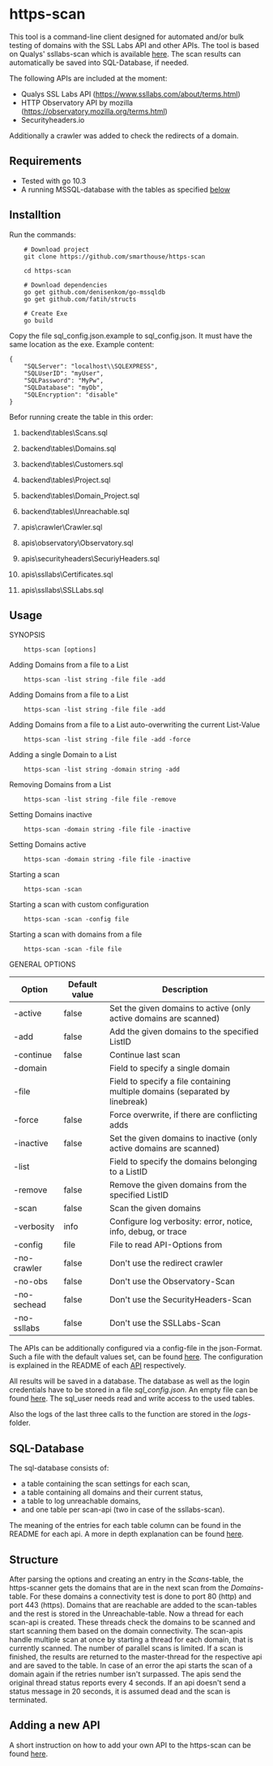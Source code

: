 https-scan
============

This tool is a command-line client designed for automated and/or bulk testing of domains with
the SSL Labs API and other APIs. The tool is based on Qualys' ssllabs-scan which is available
[here](https://github.com/ssllabs/ssllabs-scan). The scan results can automatically be saved 
into SQL-Database, if needed.

The following APIs are included at the moment:

* Qualys SSL Labs API (https://www.ssllabs.com/about/terms.html)
* HTTP Observatory API by mozilla (https://observatory.mozilla.org/terms.html)
* Securityheaders.io

Additionally a crawler was added to check the redirects of a domain. 



## Requirements

* Tested with go 10.3
* A running MSSQL-database with the tables as specified [below](#sql-table)

## Installtion

Run the commands:
```
    # Download project
    git clone https://github.com/smarthouse/https-scan
    
    cd https-scan
    
    # Download dependencies
    go get github.com/denisenkom/go-mssqldb
    go get github.com/fatih/structs
    
    # Create Exe
    go build
```

Copy the file sql_config.json.example to sql_config.json.
It must have the same location as the exe.
Example content:
```
{
    "SQLServer": "localhost\\SQLEXPRESS",
    "SQLUserID": "myUser",
    "SQLPassword": "MyPw",
    "SQLDatabase": "myDb",
    "SQLEncryption": "disable"
}
```

Befor running create the table in this order:
  1. backend\tables\Scans.sql
  2. backend\tables\Domains.sql
  3. backend\tables\Customers.sql
  4. backend\tables\Project.sql
  5. backend\tables\Domain_Project.sql
  6. backend\tables\Unreachable.sql

  7. apis\crawler\Crawler.sql
  8. apis\observatory\Observatory.sql
  9. apis\securityheaders\SecuriyHeaders.sql
 10. apis\ssllabs\Certificates.sql
 11. apis\ssllabs\SSLLabs.sql


## Usage 

SYNOPSIS
```
    https-scan [options]
```

Adding Domains from a file to a List
```
    https-scan -list string -file file -add
```

Adding Domains from a file to a List
```
    https-scan -list string -file file -add
```

Adding Domains from a file to a List auto-overwriting the current List-Value
```
    https-scan -list string -file file -add -force
```

Adding a single Domain to a List
```
    https-scan -list string -domain string -add
```

Removing Domains from a List
```
    https-scan -list string -file file -remove
```

Setting Domains inactive
```
    https-scan -domain string -file file -inactive
```

Setting Domains active
```
    https-scan -domain string -file file -inactive
```

Starting a scan
```
    https-scan -scan
```

Starting a scan with custom configuration
```
    https-scan -scan -config file
```

Starting a scan with domains from a file
```
    https-scan -scan -file file
```

GENERAL OPTIONS

| Option      | Default value | Description |
| ----------- | ------------- | ----------- |
| -active | false | Set the given domains to active (only active domains are scanned)|
| -add | false | Add the given domains to the specified ListID |
| -continue | false | Continue last scan |
| -domain | | Field to specify a single domain|
| -file | | Field to specify a file containing multiple domains (separated by linebreak)|
| -force | false | Force overwrite, if there are conflicting adds|
| -inactive | false | Set the given domains to inactive (only active domains are scanned)|
| -list | | Field to specify the domains belonging to a ListID |
| -remove | false | Remove the given domains from the specified ListID |
| -scan | false | Scan the given domains|
| -verbosity | info | Configure log verbosity: error, notice, info, debug, or trace|
| -config | file | File to read API-Options from
| -no-crawler | false | Don't use the redirect crawler|
| -no-obs | false | Don't use the Observatory-Scan|
| -no-sechead | false | Don't use the SecurityHeaders-Scan|
| -no-ssllabs | false | Don't use the SSLLabs-Scan|

The APIs can be additionally configured via a config-file in the json-Format. Such a file with the
default values set, can be found [here](defaultConfig.json). The configuration is explained in the
README of each [API](apis/README.md) respectively.

All results will be saved in a database. The database as well as the login credentials have to be 
stored in a file *sql_config.json*. An empty file can be found [here](sql_config.json.example).
The sql_user needs read and write access to the used tables.

Also the logs of the last three calls to the function are stored in the *logs*-folder.

## SQL-Database
<a name="sql-table"></a>
The sql-database consists of:
* a table containing the scan settings for each scan,
* a table containing all domains and their current status,
* a table to log unreachable domains,
* and one table per scan-api (two in case of the ssllabs-scan).

The meaning of the entries for each table column can be found in the README for each api. A more in depth
explanation can be found [here](backend/README.md).


## Structure

After parsing the options and creating an entry in the *Scans*-table, the https-scanner gets the domains
that are in the next scan from the *Domains*-table. For these domains a connectivity test is done to 
port 80 (http) and port 443 (https). Domains that are reachable are added to the scan-tables and the rest
is stored in the Unreachable-table. Now a thread for each scan-api is created. These threads check the 
domains to be scanned and start scanning them based on the domain connectivity. The scan-apis handle 
multiple scan at once by starting a thread for each domain, that is currently scanned. The number of 
parallel scans is limited. If a scan is finished, the results are returned to the master-thread for the 
respective api and are saved to the table. In case of an error the api starts the scan of a domain again 
if the retries number isn't surpassed. The apis send the original thread status reports every 4 seconds. 
If an api doesn't send a status message in 20 seconds, it is assumed dead and the scan is terminated.

## Adding a new API

A short instruction on how to add your own API to the https-scan can be found [here](apis/example).


